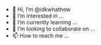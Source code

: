 - 👋 Hi, I’m @idkwhathow
- 👀 I’m interested in ...
- 🌱 I’m currently learning ...
- 💞️ I’m looking to collaborate on ...
- 📫 How to reach me ...

<!---
idkwhathow/idkwhathow is a ✨ special ✨ repository because its `README.md` (this file) appears on your GitHub profile.
You can click the Preview link to take a look at your changes.
--->

